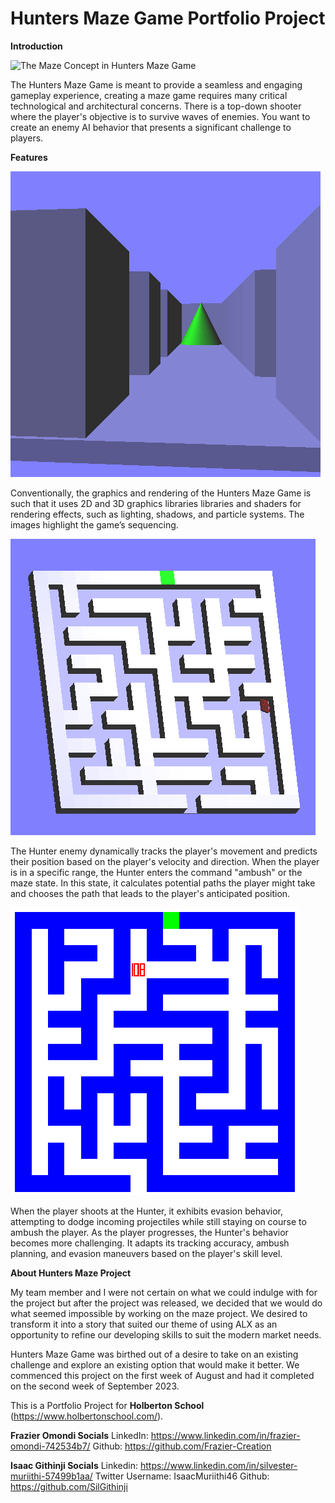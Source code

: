 # **Hunters Maze Game Portfolio Project**

**Introduction**

![The Maze Concept in Hunters Maze Game](./assets/gray-labyrinth-complex-problem-solving-concept.jpg)

The Hunters Maze Game is meant to provide a seamless and engaging gameplay experience, creating a maze game requires many critical technological and architectural concerns. There is a top-down shooter where the player's objective is to survive waves of enemies. You want to create an enemy AI behavior that presents a significant challenge to players.

**Features**

![The Hunters Maze Game concept shown in screenshot 1](./assets/screenshot1maze.png)

Conventionally, the graphics and rendering of the Hunters Maze Game is such that it uses 2D and 3D graphics libraries libraries and shaders for rendering effects, such as lighting, shadows, and particle systems. The images highlight the game’s sequencing.

![The Hunters Maze Game concept shown in screenshot 2](./assets/screenshot2maze.png)

The Hunter enemy dynamically tracks the player's movement and predicts their position based on the player's velocity and direction. When the player is in a specific range, the Hunter enters the command "ambush" or the maze state. In this state, it calculates potential paths the player might take and chooses the path that leads to the player's anticipated position.

![The Hunters Maze Game concept shown in screenshot 3](./assets/screenshot3maze.png)

When the player shoots at the Hunter, it exhibits evasion behavior, attempting to dodge incoming projectiles while still staying on course to ambush the player. As the player progresses, the Hunter's behavior becomes more challenging. It adapts its tracking accuracy, ambush planning, and evasion maneuvers based on the player's skill level.

**About Hunters Maze Project**

My team member and I were not certain on what we could indulge with for the project but after the project was released, we decided that we would do what seemed impossible by working on the maze project. We desired to transform it into a story that suited our theme of using ALX as an opportunity to refine our developing skills to suit the modern market needs.

Hunters Maze Game was birthed out of a desire to take on an existing challenge and explore an existing option that would make it better. We commenced this project on the first week of August and had it completed on the second week of September 2023.

This is a Portfolio Project for **Holberton School** (https://www.holbertonschool.com/).

**Frazier Omondi Socials**
LinkedIn:		https://www.linkedin.com/in/frazier-omondi-742534b7/
Github:			https://github.com/Frazier-Creation

**Isaac Githinji Socials**
Linkedin: 		https://www.linkedin.com/in/silvester-muriithi-57499b1aa/
Twitter Username: 	IsaacMuriithi46
Github: 		https://github.com/SilGithinji
